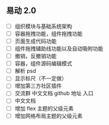 ## 易动 2.0

- [ ] 组织模块与基础系统架构
- [ ] 容器拖拽功能，组件拖拽功能
- [ ] 页面生成代码功能
- [ ] 组件拖拽辅助线功能以及自动吸附功能
- [ ] 撤销，反撤销功能
- [ ] 容器，组件源码编辑模式
- [ ] 解析 psd
- [ ] 显示标尺（不一定做）
- [ ] 增加第三方社区插件
- [ ] 交流群 中文文档 github 地址 入口
- [ ] 中文文档
- [ ] 增加 flex 主题的父级元素
- [ ] 增加网格布局主题的父级元素
